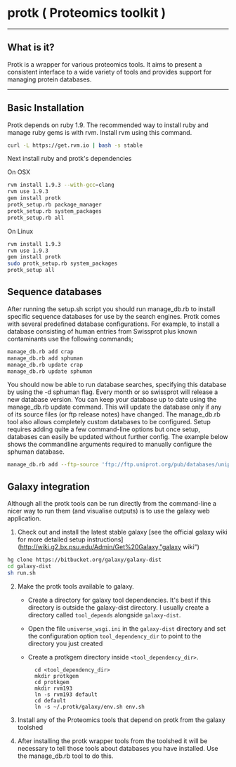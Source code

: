 # protk ( Proteomics toolkit )


***
## What is it?

Protk is a wrapper for various proteomics tools. It aims to present a consistent interface to a wide variety of tools and provides support for managing protein databases. 

***



## Basic Installation
 
Protk depends on ruby 1.9.  The recommended way to install ruby and manage ruby gems is with rvm. Install rvm using this command.
    
```sh
curl -L https://get.rvm.io | bash -s stable
```

Next install ruby and protk's dependencies

On OSX

```sh
rvm install 1.9.3 --with-gcc=clang
rvm use 1.9.3
gem install protk
protk_setup.rb package_manager
protk_setup.rb system_packages
protk_setup.rb all
```
On Linux

```sh    
rvm install 1.9.3
rvm use 1.9.3
gem install protk
sudo protk_setup.rb system_packages
protk_setup all
```

## Sequence databases

After running the setup.sh script you should run manage_db.rb to install specific sequence databases for use by the search engines. Protk comes with several predefined database configurations. For example, to install a database consisting of human entries from Swissprot plus known contaminants use the following commands;

```sh
manage_db.rb add crap
manage_db.rb add sphuman
manage_db.rb update crap
manage_db.rb update sphuman
```

You should now be able to run database searches, specifying this database by using the -d sphuman flag.  Every month or so swissprot will release a new database version. You can keep your database up to date using the manage_db.rb update command. This will update the database only if any of its source files (or ftp release notes) have changed. The manage_db.rb tool also allows completely custom databases to be configured. Setup requires adding quite a few command-line options but once setup, databases can easily be updated without further config. The example below shows the commandline arguments required to manually configure the sphuman database.

```sh
manage_db.rb add --ftp-source 'ftp://ftp.uniprot.org/pub/databases/uniprot/current_release/knowledgebase/complete/uniprot_sprot.fasta.gz ftp://ftp.uniprot.org/pub/databases/uniprot/current_release/knowledgebase/complete/reldate.txt' --include-filters '/OS=Homo\ssapiens/' --id-regex 'sp\|.*\|(.*?)\s' --add-decoys --make-blast-index --archive-old sphuman
```

## Galaxy integration

Although all the protk tools can be run directly from the command-line a nicer way to run them (and visualise outputs) is to use the galaxy web application.

1. Check out and install the latest stable galaxy [see the official galaxy wiki for more detailed setup instructions](http://wiki.g2.bx.psu.edu/Admin/Get%20Galaxy,"galaxy wiki")

```sh
hg clone https://bitbucket.org/galaxy/galaxy-dist 
cd galaxy-dist
sh run.sh
```

2. Make the protk tools available to galaxy. 
    - Create a directory for galaxy tool dependencies. It's best if this directory is outside the galaxy-dist directory. I usually create a directory called `tool_depends` alongside `galaxy-dist`.
    - Open the file `universe_wsgi.ini` in the `galaxy-dist` directory and set the configuration option `tool_dependency_dir` to point to the directory you just created
    - Create a protkgem directory inside `<tool_dependency_dir>`. 

            cd <tool_dependency_dir>
            mkdir protkgem
			cd protkgem
            mkdir rvm193
            ln -s rvm193 default
            cd default
            ln -s ~/.protk/galaxy/env.sh env.sh

3. Install any of the Proteomics tools that depend on protk from the galaxy toolshed

4. After installing the protk wrapper tools from the toolshed it will be necessary to tell those tools about databases you have installed. Use the manage_db.rb tool to do this. 



